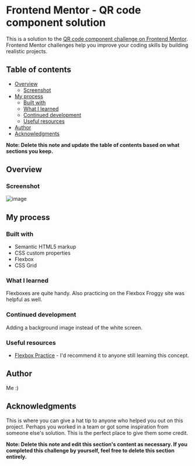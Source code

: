 # Frontend Mentor - QR code component solution

This is a solution to the [QR code component challenge on Frontend Mentor](https://www.frontendmentor.io/challenges/qr-code-component-iux_sIO_H). Frontend Mentor challenges help you improve your coding skills by building realistic projects. 

## Table of contents

- [Overview](#overview)
  - [Screenshot](#screenshot)
- [My process](#my-process)
  - [Built with](#built-with)
  - [What I learned](#what-i-learned)
  - [Continued development](#continued-development)
  - [Useful resources](#useful-resources)
- [Author](#author)
- [Acknowledgments](#acknowledgments)

**Note: Delete this note and update the table of contents based on what sections you keep.**

## Overview

### Screenshot

![image](https://github.com/user-attachments/assets/d476c193-9efa-4f49-9b29-909ae37e0434)

## My process

### Built with

- Semantic HTML5 markup
- CSS custom properties
- Flexbox
- CSS Grid

### What I learned

Flexboxes are quite handy. Also practicing on the Flexbox Froggy site was helpful as well.

### Continued development

Adding a background image instead of the white screen.

### Useful resources

- [Flexbox Practice](https://flexboxfroggy.com/) - I'd recommend it to anyone still learning this concept.

## Author

Me :)



## Acknowledgments

This is where you can give a hat tip to anyone who helped you out on this project. Perhaps you worked in a team or got some inspiration from someone else's solution. This is the perfect place to give them some credit.

**Note: Delete this note and edit this section's content as necessary. If you completed this challenge by yourself, feel free to delete this section entirely.**
